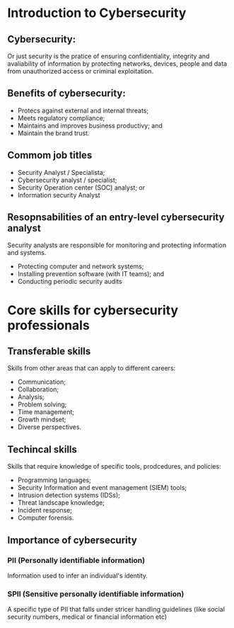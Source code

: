 # Introduction to Cybersecurity

## Cybersecurity:

Or just security is the pratice of ensuring confidentiality, integrity and avaliability of information by protecting networks, devices, people and data from unauthorized access or criminal exploitation.

## Benefits of cybersecurity:

- Protecs against external and internal threats;
- Meets regulatory compliance;
- Maintains and improves business productivy; and
- Maintain the brand trust.

## Commom job titles

- Security Analyst / Specialista;
- Cybersecurity analyst / specialist;
- Security Operation center (SOC) analyst; or
- Information security Analyst

## Resopnsabilities of an entry-level cybersecurity analyst

Security analysts are responsible for monitoring and protecting information and systems.

- Protecting computer and network systems;
- Installing prevention software (with IT teams); and
- Conducting periodic security audits

# Core skills for cybersecurity professionals

## Transferable skills

Skills from other areas that can apply to different careers:

- Communication;
- Collaboration;
- Analysis;
- Problem solving;
- Time management;
- Growth mindset;
- Diverse perspectives.

## Techincal skills

Skills that require knowledge of specific tools, prodcedures, and policies:

- Programming languages;
- Security Information and event management (SIEM) tools;
- Intrusion detection systems (IDSs);
- Threat landscape knowledge;
- Incident response;
- Computer forensis.

## Importance of cybersecurity

### PII (Personally identifiable information)

Information used to infer an individual's identity.

### SPII (Sensitive personally identifiable information)

A specific type of PII that falls under stricer handling guidelines (like social security numbers, medical or financial information etc)
